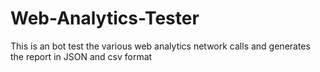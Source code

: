 # Web-Analytics-Tester
This is an bot test the various web analytics network calls and generates the report in JSON and csv format
